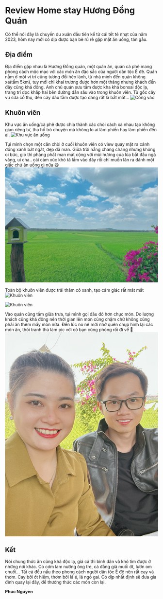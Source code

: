 # Review Home stay Hương Đồng Quán


Có thể nói đây là chuyến du xuân đầu tiên kể từ cái tết tẻ nhạt của năm 2023, hôm nay mới có dịp được bạn bè rủ rê gặp mặt ăn uống, tán gẫu.
<!--more-->

## Địa điểm
Địa điểm gặp nhau là Hương Đồng quán, một quán ăn, quán cà phê mang phong cách mộc mạc với các món ăn đặc sắc của người dân tộc Ê đê.
Quán nằm ở một vị trí cũng tương đối hẻo lánh, từ nhà mình đến quán không xa(tầm 5km), tuy mới chỉ khai trương được hơn một tháng nhưng khách đến đây cũng khá đông.
Anh chủ quán sưu tầm được kha khá bonsai độc lạ, trang trí dọc khắp hai bên đường dẫn sâu vào trong khuôn viên.
Từ gốc cây vú sữa cổ thụ, đến cây dâu tằm được tạo dáng rất là bắt mắt...
![](/images/post-04-03-2023/IMG_0147.JPG "Cổng vào")

## Khuôn viên
Khu vực ăn uống/cà phê được chia thành các chòi cách xa nhau tạo không gian riêng tư, tha hồ trò chuyện mà không lo ai làm phiền hay làm phiền đến ai.
![](/images/post-04-03-2023/IMG_0148.JPG "Khu vực ăn uống")


Tụi mình chọn một căn chòi ở cuối khuôn viên có view quay mặt ra cánh đồng xanh bát ngát, đẹp dã man.
Giữa trời nắng chang chang nhưng không oi bức, gió thì phảng phất man mát cộng với mùi hương của lúa bắt đầu ngả vàng, ui cha.. cái cảm xúc khó tả lắm vào đây rồi chỉ muốn lăn ra đánh một giấc chứ ăn uống gì nữa :smile:
![](/images/post-04-03-2023/IMG_0135.JPG "View ruộng")


Toàn bộ khuôn viên được trải thảm cỏ xanh, tạo cảm giác rất mát mắt
![](/images/post-04-03-2023/IMG_0149.JPG "Khuôn viên")

![](/images/post-04-03-2023/IMG_0137.JPG "Khuôn viên")

Vào quán cũng tầm giữa trưa, tụi mình gọi đâu đó hơn chục món. Do lượng khách cũng khá đông nên thời gian lên món cũng chậm chứ không cũng phải ăn thêm mấy món nữa.
Đến lúc no nê mới nhớ quên chụp hình lại các món ăn, thôi tranh thủ làm píc với cô bạn cùng phòng rồi đi về :rofl:
![](/images/post-04-03-2023/IMG_0138.JPG "Bạn cùng phòng")


## Kết
Nói chung thức ăn cũng khá độc lạ, giá cả thì bình dân và khó tìm được ở những nơi khác. Có cơm lam nướng ông tre, cà đắng giã muối ớt, lươn om chuối...
Tất cả đều nấu theo phong cách người dân tộc Ê đê nên rất cay và thơm. Cay bởi ớt hiểm, thơm bởi lá é, lá ngò gai.
Có dịp nhất định sẽ đưa gia đình quay lại đây, để thưởng thức các món còn lại.

**Phuc Nguyen**
